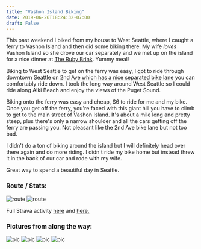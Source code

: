 ```yaml
---
title: "Vashon Island Biking"
date: 2019-06-26T18:24:32-07:00
draft: False
---
```


This past weekend I biked from my house to West Seattle, where I caught a ferry to Vashon Island and then did some biking there. My wife *loves* Vashon Island so she drove our car separately and we met up on the island for a nice dinner at [The Ruby Brink](https://www.yelp.com/biz/the-ruby-brink-vashon). Yummy meal!

Biking to West Seattle to get on the ferry was easy, I got to ride through downtown Seattle on [2nd Ave which has a nice separated bike lane](http://www.seattle.gov/transportation/projects-and-programs/programs/bike-program/protected-bike-lanes/2nd-ave-mobility-improvements) you can comfortably ride down. I took the long way around West Seattle so I could ride along Alki Beach and enjoy the views of the Puget Sound.

Biking onto the ferry was easy and cheap, $6 to ride for me and my bike. Once you get off the ferry, you're faced with this giant hill you have to climb to get to the main street of Vashon Island. It's about a mile long and pretty steep, plus there's only a narrow shoulder and all the cars getting off the ferry are passing you. Not pleasant like the 2nd Ave bike lane but not too bad.

I didn't do a ton of biking around the island but I will definitely head over there again and do more riding. I didn't ride my bike home but instead threw it in the back of our car and rode with my wife.

Great way to spend a beautiful day in Seattle.

### Route / Stats:

![route](/images/IMG_1129.JPG)
![route](/images/IMG_1128.JPG)

Full Strava activity [here](https://www.strava.com/activities/2472295942) and [here.](https://www.strava.com/activities/2472364063)

### Pictures from along the way:

![pic](/images/IMG_1109.jpg)
![pic](/images/IMG_1111.jpg)
![pic](/images/IMG_1114.jpg)
![pic](/images/IMG_1117.jpg)
